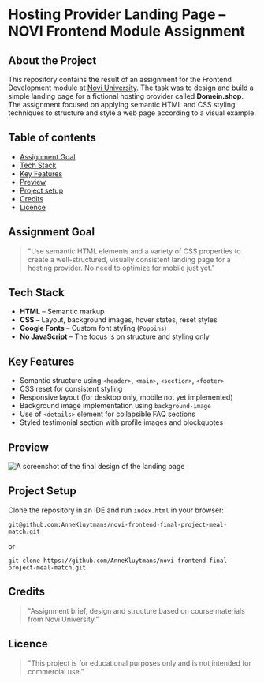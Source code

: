 # Hosting Provider Landing Page – NOVI Frontend Module Assignment

## About the Project

This repository contains the result of an assignment for the Frontend Development module at [Novi University](https://www.novi.nl). The task was to design and build a simple landing page for a fictional hosting provider called **Domein.shop**. The assignment focused on applying semantic HTML and CSS styling techniques to structure and style a web page according to a visual example.

## Table of contents
- [Assignment Goal](#assignment-goal)
- [Tech Stack](#tech-stack)
- [Key Features](#key-features)
- [Preview](#preview)
- [Project setup](#project-setup)
- [Credits](#credits)
- [Licence](#licence)

## Assignment Goal

> "Use semantic HTML elements and a variety of CSS properties to create a well-structured, visually consistent landing page for a hosting provider. No need to optimize for mobile just yet."

## Tech Stack

- **HTML** – Semantic markup
- **CSS** – Layout, background images, hover states, reset styles
- **Google Fonts** – Custom font styling (`Poppins`)
- **No JavaScript** – The focus is on structure and styling only

## Key Features

- Semantic structure using `<header>`, `<main>`, `<section>`, `<footer>`
- CSS reset for consistent styling
- Responsive layout (for desktop only, mobile not yet implemented)
- Background image implementation using `background-image`
- Use of `<details>` element for collapsible FAQ sections
- Styled testimonial section with profile images and blockquotes

## Preview

![A screenshot of the final design of the landing page](assets/screenshot_landingpage_domeinshop.png)


## Project Setup

Clone the repository in an IDE and run `index.html` in your browser:

```
git@github.com:AnneKluytmans/novi-frontend-final-project-meal-match.git    
``` 
or
```
git clone https://github.com/AnneKluytmans/novi-frontend-final-project-meal-match.git
```

## Credits
> "Assignment brief, design and structure based on course materials from Novi University."

## Licence
> "This project is for educational purposes only and is not intended for commercial use."